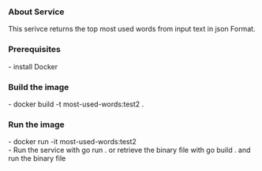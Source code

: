 <h3>About Service</h3>
  This serivce returns the top most used words from input text in json Format.
<h3>Prerequisites</h3>
  - install Docker

<h3>Build the image</h3>
  - docker build -t most-used-words:test2 .
 
 <h3>Run the image</h3>
  - docker run -it  most-used-words:test2 <br/>
  - Run the service with go run . or retrieve the binary file with go build . and run the binary file

